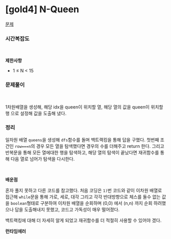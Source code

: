 # [gold4] N-Queen

[문제](https://www.acmicpc.net/problem/9663)

### 시간복잡도

<br>

**제한사항**

- 1 ≤ N < 15

### 문제풀이

<br>

1차원배열을 생성해, 해당 idx을 queen이 위치할 열, 해당 열의 값을 queen이 위치할 행 으로 설정해 값을 도출해 냈다.

### 정리

일차원 배열 `queens`을 생성해 `dfs`함수를 돌며 백트랙킹을 통해 답을 구했다. 첫번째 조건인 `row===n`의 경우 모든 열을 탐색했다면 경우의 수를 더해주고 return 한다. 그리고 반복문을 통해 모든 열에대한 행을 탐색하고, 해당 열의 탐색이 끝났다면 재귀함수를 통해 다음 열로 넘어가 탐색을 다시한다.

<br>

**배운점**

혼자 풀지 못하고 다른 코드를 참고했다. 처음 코딩은 `1)`번 코드와 같이 이차원 배열로 접근해 `while`문을 통해 가로, 세로, 대각 그리고 각각 반대방향으로 체스를 둘수 없는 값을 `boolean`형태로 구분하여 이차원 배열을 순회하며 (0,0) 에서 (n,n) 까지 순회 하려했으나 답을 도출해내지 못했고, 코드고 가독성이 매우 떨어졌다.

백트랙킹에 대해 더 자세히 알게 되었고 재귀함수를 더 적절히 사용할 수 있어야 겠다.

**런타임에러**
